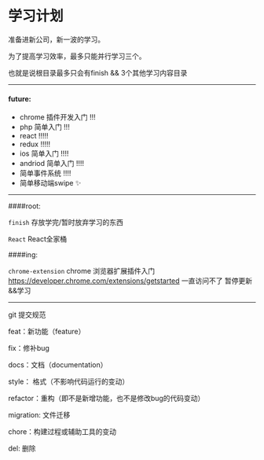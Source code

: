 学习计划
======

准备进新公司，新一波的学习。

为了提高学习效率，最多只能并行学习三个。

也就是说根目录最多只会有finish && 3个其他学习内容目录

----
#### future:

- chrome 插件开发入门 !!!
- php 简单入门 !!!
- react !!!!!
- redux !!!!!
- ios 简单入门 !!!!
- andriod 简单入门 !!!!
- 简单事件系统 !!!!
- 简单移动端swipe ✨

----
####root: 

`finish` 存放学完/暂时放弃学习的东西

`React` React全家桶

####ing:

`chrome-extension` chrome 浏览器扩展插件入门
https://developer.chrome.com/extensions/getstarted 一直访问不了 暂停更新&&学习

____
git 提交规范

feat：新功能（feature）

fix：修补bug

docs：文档（documentation）

style： 格式（不影响代码运行的变动）

refactor：重构（即不是新增功能，也不是修改bug的代码变动）

migration: 文件迁移

chore：构建过程或辅助工具的变动

del: 删除

